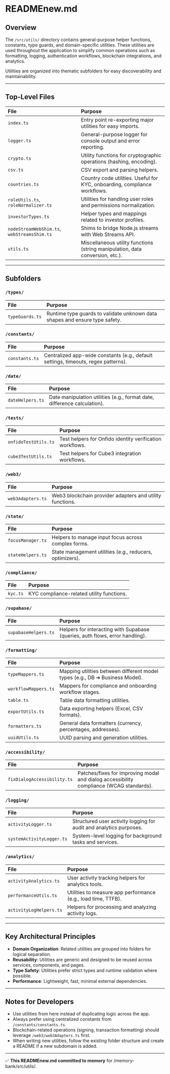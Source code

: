 # READMEnew.md

## Overview

The `/src/utils/` directory contains general-purpose helper functions, constants, type guards, and domain-specific utilities. These utilities are used throughout the application to simplify common operations such as formatting, logging, authentication workflows, blockchain integrations, and analytics.

Utilities are organized into thematic subfolders for easy discoverability and maintainability.

---

## Top-Level Files

| File | Purpose |
|:-----|:--------|
| `index.ts` | Entry point re-exporting major utilities for easy imports. |
| `logger.ts` | General-purpose logger for console output and error reporting. |
| `crypto.ts` | Utility functions for cryptographic operations (hashing, encoding). |
| `csv.ts` | CSV export and parsing helpers. |
| `countries.ts` | Country code utilities. Useful for KYC, onboarding, compliance workflows. |
| `roleUtils.ts`, `roleNormalizer.ts` | Utilities for handling user roles and permissions normalization. |
| `investorTypes.ts` | Helper types and mappings related to investor profiles. |
| `nodeStreamWebShim.ts`, `webStreamsShim.ts` | Shims to bridge Node.js streams with Web Streams API. |
| `utils.ts` | Miscellaneous utility functions (string manipulation, data conversion, etc.). |

---

## Subfolders

### `/types/`
| File | Purpose |
|:-----|:--------|
| `typeGuards.ts` | Runtime type guards to validate unknown data shapes and ensure type safety. |

### `/constants/`
| File | Purpose |
|:-----|:--------|
| `constants.ts` | Centralized app-wide constants (e.g., default settings, timeouts, regex patterns). |

### `/date/`
| File | Purpose |
|:-----|:--------|
| `dateHelpers.ts` | Date manipulation utilities (e.g., format date, difference calculation). |

### `/tests/`
| File | Purpose |
|:-----|:--------|
| `onfidoTestUtils.ts` | Test helpers for Onfido identity verification workflows. |
| `cube3TestUtils.ts` | Test helpers for Cube3 integration workflows. |

### `/web3/`
| File | Purpose |
|:-----|:--------|
| `web3Adapters.ts` | Web3 blockchain provider adapters and utility functions. |

### `/state/`
| File | Purpose |
|:-----|:--------|
| `focusManager.ts` | Helpers to manage input focus across complex forms. |
| `stateHelpers.ts` | State management utilities (e.g., reducers, optimizers). |

### `/compliance/`
| File | Purpose |
|:-----|:--------|
| `kyc.ts` | KYC compliance-related utility functions. |

### `/supabase/`
| File | Purpose |
|:-----|:--------|
| `supabaseHelpers.ts` | Helpers for interacting with Supabase (queries, auth flows, error handling). |

### `/formatting/`
| File | Purpose |
|:-----|:--------|
| `typeMappers.ts` | Mapping utilities between different model types (e.g., DB ➔ Business Model). |
| `workflowMappers.ts` | Mappers for compliance and onboarding workflow stages. |
| `table.ts` | Table data formatting utilities. |
| `exportUtils.ts` | Data exporting helpers (Excel, CSV formats). |
| `formatters.ts` | General data formatters (currency, percentages, addresses). |
| `uuidUtils.ts` | UUID parsing and generation utilities. |

### `/accessibility/`
| File | Purpose |
|:-----|:--------|
| `fixDialogAccessibility.ts` | Patches/fixes for improving modal and dialog accessibility compliance (WCAG standards). |

### `/logging/`
| File | Purpose |
|:-----|:--------|
| `activityLogger.ts` | Structured user activity logging for audit and analytics purposes. |
| `systemActivityLogger.ts` | System-level logging for background tasks and services. |

### `/analytics/`
| File | Purpose |
|:-----|:--------|
| `activityAnalytics.ts` | User activity tracking helpers for analytics tools. |
| `performanceUtils.ts` | Utilities to measure app performance (e.g., load time, TTFB). |
| `activityLogHelpers.ts` | Helpers for processing and analyzing activity logs. |

---

## Key Architectural Principles

- **Domain Organization**: Related utilities are grouped into folders for logical separation.
- **Reusability**: Utilities are generic and designed to be reused across services, components, and pages.
- **Type Safety**: Utilities prefer strict types and runtime validation where possible.
- **Performance**: Lightweight, fast, minimal external dependencies.

---

## Notes for Developers

- Use utilities from here instead of duplicating logic across the app.
- Always prefer using centralized constants from `/constants/constants.ts`.
- Blockchain-related operations (signing, transaction formatting) should leverage `/web3/web3Adapters.ts` first.
- When writing new utilities, follow the existing folder structure and create a README if a new subdomain is added.

---

✅ **This READMEnew.md committed to memory** for /memory-bank/src/utils/.

